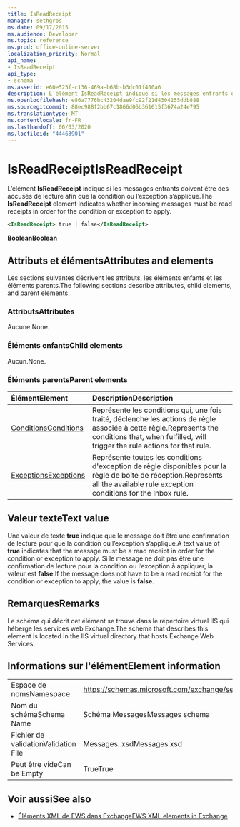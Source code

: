 ```yaml
---
title: IsReadReceipt
manager: sethgros
ms.date: 09/17/2015
ms.audience: Developer
ms.topic: reference
ms.prod: office-online-server
localization_priority: Normal
api_name:
- IsReadReceipt
api_type:
- schema
ms.assetid: e60e525f-c136-469a-b68b-b3dc01f400a6
description: L’élément IsReadReceipt indique si les messages entrants doivent être des accusés de lecture afin que la condition ou l’exception s’applique.
ms.openlocfilehash: e86a7776bc43204dae9fc92f21d4304255ddb888
ms.sourcegitcommit: 88ec988f2bb67c1866d06b361615f3674a24e795
ms.translationtype: MT
ms.contentlocale: fr-FR
ms.lasthandoff: 06/03/2020
ms.locfileid: "44463901"
---
```

# <a name="isreadreceipt"></a><span data-ttu-id="935b7-103">IsReadReceipt</span><span class="sxs-lookup"><span data-stu-id="935b7-103">IsReadReceipt</span></span>

<span data-ttu-id="935b7-104">L’élément **IsReadReceipt** indique si les messages entrants doivent être des accusés de lecture afin que la condition ou l’exception s’applique.</span><span class="sxs-lookup"><span data-stu-id="935b7-104">The **IsReadReceipt** element indicates whether incoming messages must be read receipts in order for the condition or exception to apply.</span></span> 
  
```XML
<IsReadReceipt> true | false</IsReadReceipt>
```

 <span data-ttu-id="935b7-105">**Boolean**</span><span class="sxs-lookup"><span data-stu-id="935b7-105">**Boolean**</span></span>
## <a name="attributes-and-elements"></a><span data-ttu-id="935b7-106">Attributs et éléments</span><span class="sxs-lookup"><span data-stu-id="935b7-106">Attributes and elements</span></span>

<span data-ttu-id="935b7-107">Les sections suivantes décrivent les attributs, les éléments enfants et les éléments parents.</span><span class="sxs-lookup"><span data-stu-id="935b7-107">The following sections describe attributes, child elements, and parent elements.</span></span>
  
### <a name="attributes"></a><span data-ttu-id="935b7-108">Attributs</span><span class="sxs-lookup"><span data-stu-id="935b7-108">Attributes</span></span>

<span data-ttu-id="935b7-109">Aucune.</span><span class="sxs-lookup"><span data-stu-id="935b7-109">None.</span></span>
  
### <a name="child-elements"></a><span data-ttu-id="935b7-110">Éléments enfants</span><span class="sxs-lookup"><span data-stu-id="935b7-110">Child elements</span></span>

<span data-ttu-id="935b7-111">Aucun.</span><span class="sxs-lookup"><span data-stu-id="935b7-111">None.</span></span>
  
### <a name="parent-elements"></a><span data-ttu-id="935b7-112">Éléments parents</span><span class="sxs-lookup"><span data-stu-id="935b7-112">Parent elements</span></span>

|<span data-ttu-id="935b7-113">**Élément**</span><span class="sxs-lookup"><span data-stu-id="935b7-113">**Element**</span></span>|<span data-ttu-id="935b7-114">**Description**</span><span class="sxs-lookup"><span data-stu-id="935b7-114">**Description**</span></span>|
|:-----|:-----|
|[<span data-ttu-id="935b7-115">Conditions</span><span class="sxs-lookup"><span data-stu-id="935b7-115">Conditions</span></span>](conditions.md) <br/> |<span data-ttu-id="935b7-116">Représente les conditions qui, une fois traité, déclenche les actions de règle associée à cette règle.</span><span class="sxs-lookup"><span data-stu-id="935b7-116">Represents the conditions that, when fulfilled, will trigger the rule actions for that rule.</span></span>  <br/> |
|[<span data-ttu-id="935b7-117">Exceptions</span><span class="sxs-lookup"><span data-stu-id="935b7-117">Exceptions</span></span>](exceptions.md) <br/> |<span data-ttu-id="935b7-118">Représente toutes les conditions d'exception de règle disponibles pour la règle de boîte de réception.</span><span class="sxs-lookup"><span data-stu-id="935b7-118">Represents all the available rule exception conditions for the Inbox rule.</span></span>  <br/> |
   
## <a name="text-value"></a><span data-ttu-id="935b7-119">Valeur texte</span><span class="sxs-lookup"><span data-stu-id="935b7-119">Text value</span></span>

<span data-ttu-id="935b7-120">Une valeur de texte **true** indique que le message doit être une confirmation de lecture pour que la condition ou l’exception s’applique.</span><span class="sxs-lookup"><span data-stu-id="935b7-120">A text value of **true** indicates that the message must be a read receipt in order for the condition or exception to apply.</span></span> <span data-ttu-id="935b7-121">Si le message ne doit pas être une confirmation de lecture pour la condition ou l’exception à appliquer, la valeur est **false**.</span><span class="sxs-lookup"><span data-stu-id="935b7-121">If the message does not have to be a read receipt for the condition or exception to apply, the value is **false**.</span></span>
  
## <a name="remarks"></a><span data-ttu-id="935b7-122">Remarques</span><span class="sxs-lookup"><span data-stu-id="935b7-122">Remarks</span></span>

<span data-ttu-id="935b7-123">Le schéma qui décrit cet élément se trouve dans le répertoire virtuel IIS qui héberge les services web Exchange.</span><span class="sxs-lookup"><span data-stu-id="935b7-123">The schema that describes this element is located in the IIS virtual directory that hosts Exchange Web Services.</span></span>
  
## <a name="element-information"></a><span data-ttu-id="935b7-124">Informations sur l'élément</span><span class="sxs-lookup"><span data-stu-id="935b7-124">Element information</span></span>

|||
|:-----|:-----|
|<span data-ttu-id="935b7-125">Espace de noms</span><span class="sxs-lookup"><span data-stu-id="935b7-125">Namespace</span></span>  <br/> |https://schemas.microsoft.com/exchange/services/2006/messages  <br/> |
|<span data-ttu-id="935b7-126">Nom du schéma</span><span class="sxs-lookup"><span data-stu-id="935b7-126">Schema Name</span></span>  <br/> |<span data-ttu-id="935b7-127">Schéma Messages</span><span class="sxs-lookup"><span data-stu-id="935b7-127">Messages schema</span></span>  <br/> |
|<span data-ttu-id="935b7-128">Fichier de validation</span><span class="sxs-lookup"><span data-stu-id="935b7-128">Validation File</span></span>  <br/> |<span data-ttu-id="935b7-129">Messages. xsd</span><span class="sxs-lookup"><span data-stu-id="935b7-129">Messages.xsd</span></span>  <br/> |
|<span data-ttu-id="935b7-130">Peut être vide</span><span class="sxs-lookup"><span data-stu-id="935b7-130">Can be Empty</span></span>  <br/> |<span data-ttu-id="935b7-131">True</span><span class="sxs-lookup"><span data-stu-id="935b7-131">True</span></span>  <br/> |
   
## <a name="see-also"></a><span data-ttu-id="935b7-132">Voir aussi</span><span class="sxs-lookup"><span data-stu-id="935b7-132">See also</span></span>



- [<span data-ttu-id="935b7-133">Éléments XML de EWS dans Exchange</span><span class="sxs-lookup"><span data-stu-id="935b7-133">EWS XML elements in Exchange</span></span>](ews-xml-elements-in-exchange.md)

